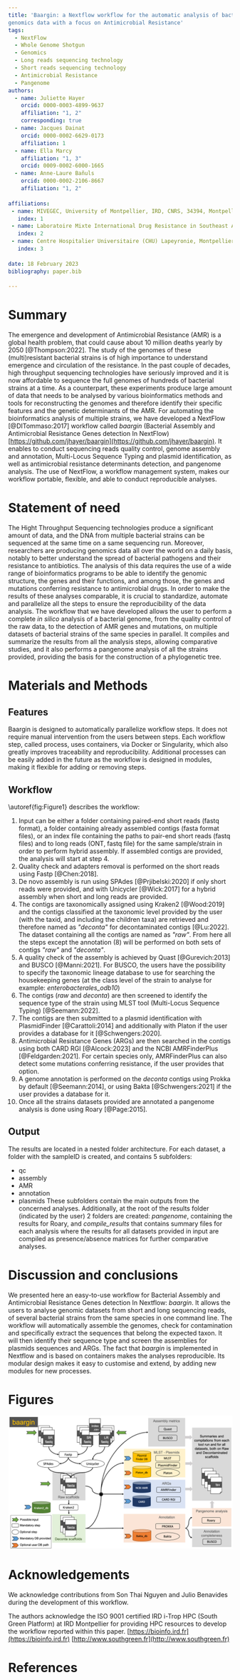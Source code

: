 ```yaml
---
title: 'Baargin: a Nextflow workflow for the automatic analysis of bacterial
genomics data with a focus on Antimicrobial Resistance'
tags:
  - NextFlow
  - Whole Genome Shotgun
  - Genomics
  - Long reads sequencing technology
  - Short reads sequencing technology
  - Antimicrobial Resistance
  - Pangenome
authors:
  - name: Juliette Hayer
    orcid: 0000-0003-4899-9637
    affiliation: "1, 2"
    corresponding: true
  - name: Jacques Dainat
    orcid: 0000-0002-6629-0173
    affiliation: 1
  - name: Ella Marcy
    affiliation: "1, 3"
    orcid: 0009-0002-6000-1665
  - name: Anne-Laure Bañuls
    orcid: 0000-0002-2106-8667
    affiliation: "1, 2"

affiliations:
 - name: MIVEGEC, University of Montpellier, IRD, CNRS, 34394, Montpellier, France
   index: 1
 - name: Laboratoire Mixte International Drug Resistance in Southeast Asia
   index: 2
 - name: Centre Hospitalier Universitaire (CHU) Lapeyronie, Montpellier, France 
   index: 3

date: 18 February 2023
bibliography: paper.bib

---
```


# Summary

The emergence and development of Antimicrobial Resistance (AMR) is a global health
problem, that could cause about 10 million deaths yearly by 2050 [@Thompson:2022].
The study of the genomes of these (multi)resistant bacterial strains is of high
importance to understand emergence and circulation of the resistance. In the past
couple of decades, high throughput sequencing technologies have seriously improved
and it is now affordable to sequence the full genomes of hundreds of bacterial strains
at a time. As a counterpart, these experiments produce large amount of data that
needs to be analysed by various bioinformatics methods and tools for reconstructing
the genomes and therefore identify their specific features and the genetic
determinants of the AMR. For automating the bioinformatics analysis of multiple
strains, we have developed a NextFlow [@DITommaso:2017] workflow called *baargin*
(Bacterial Assembly and Antimicrobial Resistance Genes detection In NextFlow)
[https://github.com/jhayer/baargin](https://github.com/jhayer/baargin).
It enables to conduct sequencing reads quality control, genome assembly and annotation,
Multi-Locus Sequence Typing and plasmid identification, as well as antimicrobial
resistance determinants detection, and pangenome analysis. The use of NextFlow,
a workflow management system, makes our workflow portable, flexible, and able to
conduct reproducible analyses.


# Statement of need

The Hight Throughput Sequencing technologies produce a significant amount of data,
and the DNA from multiple bacterial strains can be sequenced at the same time on a same
sequencing run. Moreover, researchers are producing genomics data all over the world on a
daily basis, notably to better understand the spread of bacterial pathogens and
their resistance to antibiotics. The analysis of this data requires the use of a
wide range of bioinformatics programs to be able to identify the genomic structure,
the genes and their functions, and among those, the genes and mutations conferring
resistance to antimicrobial drugs. In order to make the results of these analyses
comparable, it is crucial to standardize, automate and parallelize all the steps to ensure the
reproducibility of the data analysis. The workflow that we have developed allows
the user to perform a complete *in silico* analysis of a bacterial genome, from
the quality control of the raw data, to the detection of AMR genes and mutations,
on multiple datasets of bacterial strains of the same species in parallel.
It compiles and summarize the results from all the analysis steps, allowing comparative
studies, and it also performs a pangenome analysis of all the strains provided,
providing the basis for the construction of a phylogenetic tree.


# Materials and Methods

## Features

Baargin is designed to automatically parallelize workflow steps. It does not require
manual intervention from the users between steps. Each workflow step, called process,
uses containers, via Docker or Singularity, which also greatly improves
traceability and reproducibility. Additional processes can be easily added in the future
as the workflow is designed in modules, making it flexible for adding or removing steps.

## Workflow

\autoref{fig:Figure1} describes the workflow:

1. Input can be either a folder containing paired-end short reads (fastq format),
a folder containing already assembled contigs (fasta format files), or an index
file containing the paths to pair-end short reads (fastq files) and to long reads
(ONT, fastq file) for the same sample/strain in order to perform hybrid assembly.
If assembled contigs are provided, the analysis will start at step 4.
2. Quality check and adapters removal is performed on the short reads using
Fastp [@Chen:2018].
3. De novo assembly is run using SPAdes [@Prjibelski:2020] if only short reads were
provided, and with Unicycler [@Wick:2017] for a hybrid assembly when short and
long reads are provided.
4. The contigs are taxonomically assigned using Kraken2 [@Wood:2019] and the contigs classified at
the taxonomic level provided by the user (with the taxid, and including the children taxa)
are retrieved and therefore named as *"deconta"* for decontaminated contigs [@Lu:2022]. The dataset
containing all the contigs are named as *"raw"*. From here all the steps except the
annotation (8) will be performed on both sets of contigs *"raw"* and *"deconta"*.
5. A quality check of the assembly is achieved by Quast [@Gurevich:2013] and BUSCO [@Manni:2021].
For BUSCO, the users have the possibility to specify the taxonomic lineage database
to use for searching the housekeeping genes (at the class level of the strain to
analyse for example: *enterobacterales_odb10*)
6. The contigs (*raw* and *deconta*) are then screened to identify the sequence type of
the strain using MLST tool (Multi-Locus Sequence Typing) [@Seemann:2022].
7. The contigs are then submitted to a plasmid identification with PlasmidFinder [@Carattoli:2014]
and additionally with Platon if the user provides a database for it [@Schwengers:2020].
8. Antimicrobial Resistance Genes (ARGs) are then searched in the contigs using both CARD RGI [@Alcock:2023]
and the NCBI AMRFinderPlus [@Feldgarden:2021]. For certain species only, AMRFinderPlus
can also detect some mutations conferring resistance, if the user provides that option.
9. A genome annotation is performed on the *deconta* contigs using Prokka by default [@Seemann:2014],
or using Bakta [@Schwengers:2021] if the user provides a database for it.
10. Once all the strains datasets provided are annotated a pangenome analysis is done
using Roary [@Page:2015].

## Output

The results are located in a nested folder architecture. For each dataset, a folder
with the sampleID is created, and contains 5 subfolders:
- qc
- assembly
- AMR
- annotation
- plasmids
These subfolders contain the main outputs from the concerned analyses.
Additionally, at the root of the results folder (indicated by the user) 2 folders
are created: *pangenome*, containing the results for Roary, and *compile_results* that
contains summary files for each analysis where the results for all datasets provided in
input are compiled as presence/absence matrices for further comparative analyses.


# Discussion and conclusions

We presented here an easy-to-use workflow for Bacterial Assembly and Antimicrobial
Resistance Genes detection In Nextflow: *baargin*. It allows the users to analyse
genomic datasets from short and long sequencing reads, of several bacterial strains from
the same species in one command line. The workflow will automatically assemble the
genomes, check for contamination and specifically extract the sequences that belong
the expected taxon. It will then identify their sequence type and screen the assemblies
for plasmids sequences and ARGs. The fact that *baargin* is implemented in Nextflow and
is based on containers makes the analyses reproducible. Its modular design makes it
easy to customise and extend, by adding new modules for new processes.


# Figures

![Flowchart of baargin workflow.\label{fig:Figure1}](baargin_flowchart.jpg)


# Acknowledgements

We acknowledge contributions from Son Thai Nguyen and Julio Benavides during the development of this workflow.

The authors acknowledge the ISO 9001 certified IRD i-Trop HPC (South Green Platform) at IRD Montpellier for providing HPC resources to develop the workflow reported within this paper.
  [https://bioinfo.ird.fr](https://bioinfo.ird.fr)
  [http://www.southgreen.fr](http://www.southgreen.fr)

# References
